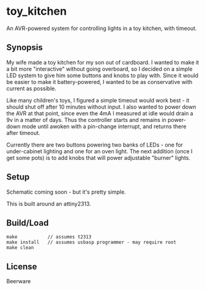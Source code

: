 # toy_kitchen

An AVR-powered system for controlling lights in a toy kitchen, with timeout.


## Synopsis

My wife made a toy kitchen for my son out of cardboard. I wanted to make it
a bit more "interactive" without going overboard, so I decided on a simple
LED system to give him some buttons and knobs to play with. Since it would be
easier to make it battery-powered, I wanted to be as conservative with
current as possible.

Like many children's toys, I figured a simple timeout would work best - it
should shut off after 10 minutes without input. I also wanted to power down the
AVR at that point, since even the 4mA I measured at idle would drain a 9v in
a matter of days. Thus the controller starts and remains in power-down mode
until awoken with a pin-change interrupt, and returns there after timeout.

Currently there are two buttons powering two banks of LEDs - one for
under-cabinet lighting and one for an oven light. The next addition (once I
get some pots) is to add knobs that will power adjustable "burner" lights.


## Setup

Schematic coming soon - but it's pretty simple.

This is built around an attiny2313.


## Build/Load

```
make           // assumes t2313
make install   // assumes usbasp programmer - may require root
make clean
```


## License

Beerware